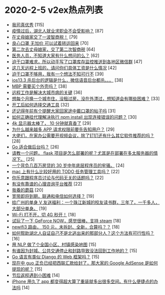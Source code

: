 # 2020-2-5 v2ex热点列表

+ [我司真优秀](https://www.v2ex.com/t/642205#reply115) [115]
+ [疫情过后，湖北人就业求职会不会受影响？](https://www.v2ex.com/t/642239#reply87) [87]
+ [在丈母娘家交了一波智商税！](https://www.v2ex.com/t/642308#reply79) [79]
+ [良心口罩 无加价 可以试着转运回来](https://www.v2ex.com/t/642240#reply70) [70]
+ [第二次去丈母娘家，交了第二次智商税](https://www.v2ex.com/t/642319#reply64) [64]
+ [医务人员，不知道大家有什么想问的么？](https://www.v2ex.com/t/642217#reply62) [62]
+ [迫于口罩难求，所以动手写了口罩库存监控推送到各地区微信群](https://www.v2ex.com/t/642208#reply47) [47]
+ [这几天远程上班的，请问你们具体工资是什么情况](https://www.v2ex.com/t/642249#reply42) [42]
+ [迫于口罩不够用，我有一个想法不知可行不](https://www.v2ex.com/t/642282#reply39) [39]
+ [ios13.3 杀后台的逻辑是什么，微信语音后台都杀。。。](https://www.v2ex.com/t/642223#reply38) [38]
+ [MBP 需要买个外壳吗？](https://www.v2ex.com/t/642233#reply38) [38]
+ [远程工作是解决大城市病的关键](https://www.v2ex.com/t/642219#reply36) [36]
+ [想每个月换一个城市住，没租过房，没在外漂过，想知道会有哪些困难？](https://www.v2ex.com/t/642252#reply33) [33]
+ [开工后如何选择交通工具](https://www.v2ex.com/t/642230#reply32) [32]
+ [还记得年前有个提醒大家回家途中戴口罩的帖子吗](https://www.v2ex.com/t/642363#reply31) [31]
+ [如何正确挂代理解决执行 npm install 出现连接错误的问题？](https://www.v2ex.com/t/642210#reply30) [30]
+ [4k 显示器太棒了， 10 分钟就真香了](https://www.v2ex.com/t/642263#reply29) [29]
+ [为什么越来越多 APP 请求权限前要先告知用户？](https://www.v2ex.com/t/642294#reply29) [29]
+ [大佬们，在家办公需要开视频会议，除了钉钉还有什么其它软件推荐的吗？](https://www.v2ex.com/t/642213#reply28) [28]
+ [Go 适合做后台吗？](https://www.v2ex.com/t/642258#reply26) [26]
+ [请教一个问题， flask 项目是怎么部署的呢？尤其是在部署在多太服务器的情况下。](https://www.v2ex.com/t/642218#reply25) [25]
+ [一个背负几百万房贷的 30 岁中年底层程序员的牢骚。](https://www.v2ex.com/t/642371#reply24) [24]
+ [mac 上有什么比较好用的 TODO 任务管理工具吗？](https://www.v2ex.com/t/642204#reply22) [22]
+ [你乐意跟程序员讨论与代码无关的话题吗？](https://www.v2ex.com/t/642206#reply22) [22]
+ [有没有靠谱的心理咨询平台推荐](https://www.v2ex.com/t/642270#reply22) [22]
+ [我養的蘑菇](https://www.v2ex.com/t/642372#reply20) [20]
+ [宽带即将到期，联通和电信如何选择？](https://www.v2ex.com/t/642271#reply19) [19]
+ [给广州的单身 V 友送福利：一个珠江新城的校友读书群，三年了，一千多人，大部分单身。](https://www.v2ex.com/t/642299#reply19) [19]
+ [Wi-Fi 打不开，切 4G 秒开！](https://www.v2ex.com/t/642265#reply18) [18]
+ [试玩了一下 GeForce NOW，感觉很棒，支持 steam](https://www.v2ex.com/t/642284#reply18) [18]
+ [newifi3 路由， 150 元，未拆封、全新，合算吗？？](https://www.v2ex.com/t/642290#reply18) [18]
+ [如何帮助湖北人自证自己不是北逃出来的那部分人？这个方法有可行性吗？](https://www.v2ex.com/t/642383#reply16) [16]
+ [用 NLP 做了个全国小区、村镇感染地图](https://www.v2ex.com/t/642320#reply15) [15]
+ [有谁因为封城、公共交通停止和封路导致没法回到工作地的？](https://www.v2ex.com/t/642340#reply15) [15]
+ [Go 语言有类似 Django 的 Web 框架吗？](https://www.v2ex.com/t/642355#reply15) [15]
+ [现在中 guo 正负已经把西联汇款给封了，那大家的 Google AdSense 是如何提现的呢？](https://www.v2ex.com/t/642232#reply15) [15]
+ [节后返程遇到小困难](https://www.v2ex.com/t/642255#reply14) [14]
+ [iPhone 用久了 app 都变得超大算了重装就多出很多空间。有什么便捷点的办法吗](https://www.v2ex.com/t/642256#reply14) [14]

